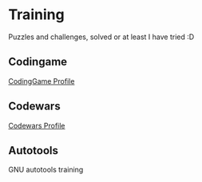 # Training

Puzzles and challenges, solved or at least I have tried :D

## Codingame

[CodingGame Profile](https://www.codingame.com/profile/2625279a1335abf00c9f39761c7dac300941673)

## Codewars

[Codewars Profile](https://www.codewars.com/users/dabresua)

## Autotools

GNU autotools training
